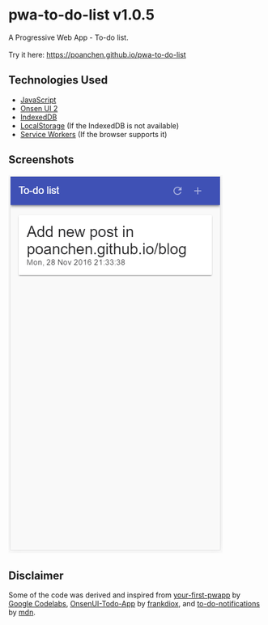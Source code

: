 # pwa-to-do-list v1.0.5
A Progressive Web App - To-do list.<br><br>
Try it here: https://poanchen.github.io/pwa-to-do-list

## Technologies Used
- [JavaScript](https://www.javascript.com/)
- [Onsen UI 2](https://onsen.io/)
- [IndexedDB](https://www.w3.org/TR/IndexedDB/)
- [LocalStorage](https://www.w3.org/TR/webstorage/#the-localstorage-attribute) (If the IndexedDB is not available)
- [Service Workers](https://developers.google.com/web/fundamentals/getting-started/primers/service-workers) (If the browser supports it)

## Screenshots
![Loading the first image](demo.PNG)

## Disclaimer
Some of the code was derived and inspired from [your-first-pwapp](https://github.com/googlecodelabs/your-first-pwapp) by [Google Codelabs](https://github.com/googlecodelabs), [OnsenUI-Todo-App](https://github.com/frankdiox/OnsenUI-Todo-App) by [frankdiox](https://github.com/frankdiox), and [to-do-notifications](https://github.com/mdn/to-do-notifications/) by [mdn](https://github.com/mdn).
